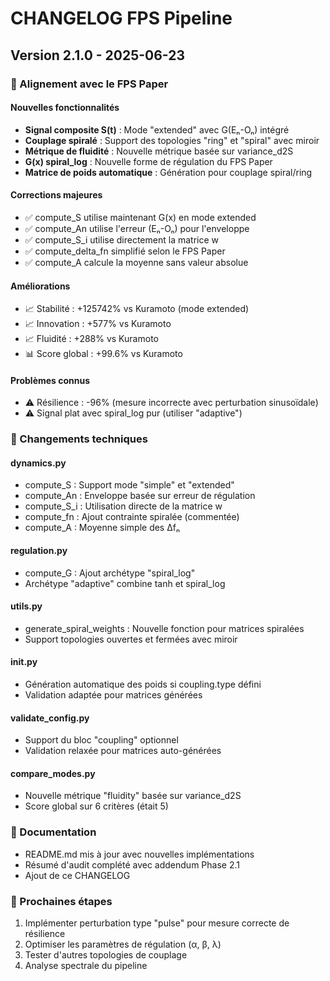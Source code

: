 # CHANGELOG FPS Pipeline

## Version 2.1.0 - 2025-06-23

### 🎯 Alignement avec le FPS Paper

#### Nouvelles fonctionnalités
- **Signal composite S(t)** : Mode "extended" avec G(Eₙ-Oₙ) intégré
- **Couplage spiralé** : Support des topologies "ring" et "spiral" avec miroir
- **Métrique de fluidité** : Nouvelle métrique basée sur variance_d2S
- **G(x) spiral_log** : Nouvelle forme de régulation du FPS Paper
- **Matrice de poids automatique** : Génération pour couplage spiral/ring

#### Corrections majeures
- ✅ compute_S utilise maintenant G(x) en mode extended
- ✅ compute_An utilise l'erreur (Eₙ-Oₙ) pour l'enveloppe
- ✅ compute_S_i utilise directement la matrice w
- ✅ compute_delta_fn simplifié selon le FPS Paper
- ✅ compute_A calcule la moyenne sans valeur absolue

#### Améliorations
- 📈 Stabilité : +125742% vs Kuramoto (mode extended)
- 📈 Innovation : +577% vs Kuramoto 
- 📈 Fluidité : +288% vs Kuramoto
- 📊 Score global : +99.6% vs Kuramoto

#### Problèmes connus
- ⚠️ Résilience : -96% (mesure incorrecte avec perturbation sinusoïdale)
- ⚠️ Signal plat avec spiral_log pur (utiliser "adaptive")

### 🔧 Changements techniques

#### dynamics.py
- compute_S : Support mode "simple" et "extended"
- compute_An : Enveloppe basée sur erreur de régulation
- compute_S_i : Utilisation directe de la matrice w
- compute_fn : Ajout contrainte spiralée (commentée)
- compute_A : Moyenne simple des Δfₙ

#### regulation.py
- compute_G : Ajout archétype "spiral_log"
- Archétype "adaptive" combine tanh et spiral_log

#### utils.py
- generate_spiral_weights : Nouvelle fonction pour matrices spiralées
- Support topologies ouvertes et fermées avec miroir

#### init.py
- Génération automatique des poids si coupling.type défini
- Validation adaptée pour matrices générées

#### validate_config.py
- Support du bloc "coupling" optionnel
- Validation relaxée pour matrices auto-générées

#### compare_modes.py
- Nouvelle métrique "fluidity" basée sur variance_d2S
- Score global sur 6 critères (était 5)

### 📝 Documentation
- README.md mis à jour avec nouvelles implémentations
- Résumé d'audit complété avec addendum Phase 2.1
- Ajout de ce CHANGELOG

### 🚀 Prochaines étapes
1. Implémenter perturbation type "pulse" pour mesure correcte de résilience
2. Optimiser les paramètres de régulation (α, β, λ)
3. Tester d'autres topologies de couplage
4. Analyse spectrale du pipeline
